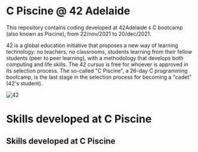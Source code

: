 # **C Piscine @ 42 Adelaide**
This repository contains coding developed at 42Adelaide s C bootcamp (also known as Piscine), from 22/nov/2021 to 20/dec/2021.


42 is a global education initiative that proposes a new way of learning technology: no teachers,
no classrooms, students learning from their fellow students (peer to peer learning), with a
methodology that develops both computing and life skills. The 42 cursus is free for whoever is
approved in its selection process. The so-called "C Piscine", a 26-day C programming bootcamp,
is the last stage in the selection process for becoming a "cadet" (42's student).


![42](https://user-images.githubusercontent.com/96380657/147245864-3988bdca-5f91-45b7-8443-4d135a77be6b.PNG)


# **Skills developed at C Piscine**

## **Skills developed at C Piscine**



